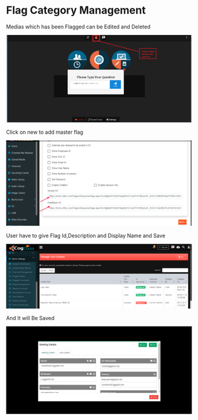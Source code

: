 # Flag Category Management

Medias which has been Flagged can be Edited and Deleted

![](../.gitbook/assets/image%20%2814%29.png)

Click on new to add master flag

![](../.gitbook/assets/image%20%28279%29.png)

User have to give Flag Id,Description and Display Name and Save

![](../.gitbook/assets/image%20%2813%29.png)

And It will Be Saved

![](../.gitbook/assets/image%20%2894%29.png)

